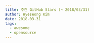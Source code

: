 ```yaml
---
title: 주간 GitHub Stars (~ 2018/03/31)
author: Hyeseong Kim
date: 2018-03-31
tags:
  - awesome
  - opensource
---
```


